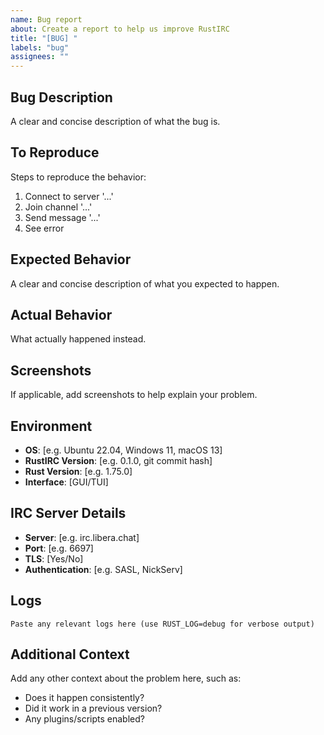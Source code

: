 ```yaml
---
name: Bug report
about: Create a report to help us improve RustIRC
title: "[BUG] "
labels: "bug"
assignees: ""
---
```


## Bug Description

A clear and concise description of what the bug is.

## To Reproduce

Steps to reproduce the behavior:

1. Connect to server '...'
2. Join channel '...'
3. Send message '...'
4. See error

## Expected Behavior

A clear and concise description of what you expected to happen.

## Actual Behavior

What actually happened instead.

## Screenshots

If applicable, add screenshots to help explain your problem.

## Environment

- **OS**: [e.g. Ubuntu 22.04, Windows 11, macOS 13]
- **RustIRC Version**: [e.g. 0.1.0, git commit hash]
- **Rust Version**: [e.g. 1.75.0]
- **Interface**: [GUI/TUI]

## IRC Server Details

- **Server**: [e.g. irc.libera.chat]
- **Port**: [e.g. 6697]
- **TLS**: [Yes/No]
- **Authentication**: [e.g. SASL, NickServ]

## Logs

```text
Paste any relevant logs here (use RUST_LOG=debug for verbose output)
```

## Additional Context

Add any other context about the problem here, such as:

- Does it happen consistently?
- Did it work in a previous version?
- Any plugins/scripts enabled?
